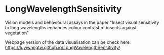 # LongWavelengthSensitivity
 Vision models and behavioural assays in the paper "Insect visual sensitivity to long wavelengths enhances colour contrast of insects against vegetation"

Webpage version of the data visualisation can be check here: https://luyiwangtw.github.io/LongWavelengthSensitivity/

